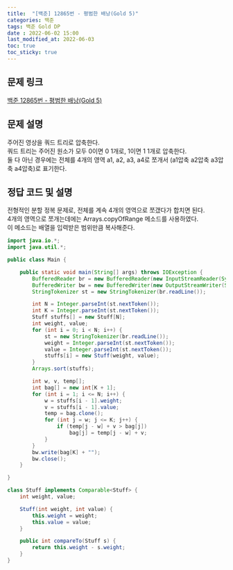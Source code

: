```yaml
---
title:  "[백준] 12865번 - 평범한 배낭(Gold 5)"
categories: 백준
tags: 백준 Gold DP
date : 2022-06-02 15:00
last_modified_at: 2022-06-03
toc: true
toc_sticky: true
---
```


## 문제 링크

[백준 12865번 - 평범한 배낭(Gold 5)](https://www.acmicpc.net/problem/12865)

## 문제 설명

주어진 영상을 쿼드 트리로 압축한다.  
쿼드 트리는 주어진 원소가 모두 0이면 0 1개로, 1이면 1 1개로 압축한다.  
둘 다 아닌 경우에는 전체를 4개의 영역 a1, a2, a3, a4로 쪼개서 (a1압축 a2압축 a3압축 a4압축)로 표기한다.

## 정답 코드 및 설명

전형적인 분할 정복 문제로, 전체를 계속 4개의 영역으로 쪼갰다가 합치면 된다.  
4개의 영역으로 쪼개는데에는 Arrays.copyOfRange 메소드를 사용하였다.  
이 메소드는 배열을 입력받은 범위만큼 복사해준다.

```java
import java.io.*;
import java.util.*;

public class Main {

    public static void main(String[] args) throws IOException {
        BufferedReader br = new BufferedReader(new InputStreamReader(System.in));
        BufferedWriter bw = new BufferedWriter(new OutputStreamWriter(System.out));
        StringTokenizer st = new StringTokenizer(br.readLine());

        int N = Integer.parseInt(st.nextToken());
        int K = Integer.parseInt(st.nextToken());
        Stuff stuffs[] = new Stuff[N];
        int weight, value;
        for (int i = 0; i < N; i++) {
            st = new StringTokenizer(br.readLine());
            weight = Integer.parseInt(st.nextToken());
            value = Integer.parseInt(st.nextToken());
            stuffs[i] = new Stuff(weight, value);
        }
        Arrays.sort(stuffs);

        int w, v, temp[];
        int bag[] = new int[K + 1];
        for (int i = 1; i <= N; i++) {
            w = stuffs[i - 1].weight;
            v = stuffs[i - 1].value;
            temp = bag.clone();
            for (int j = w; j <= K; j++) {
                if (temp[j - w] + v > bag[j])
                    bag[j] = temp[j - w] + v;
            }
        }
        bw.write(bag[K] + "");
        bw.close();
    }

}

class Stuff implements Comparable<Stuff> {
    int weight, value;

    Stuff(int weight, int value) {
        this.weight = weight;
        this.value = value;
    }

    public int compareTo(Stuff s) {
        return this.weight - s.weight;
    }
}
```
